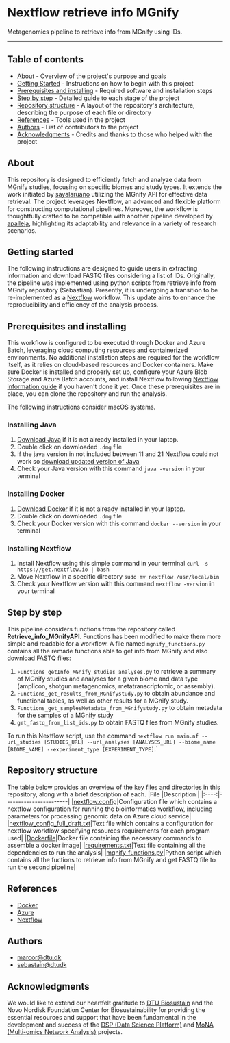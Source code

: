 # Nextflow retrieve info MGnify
<p align="left">
Metagenomics pipeline to retrieve info from MGnify using IDs.
</p>

---

## Table of contents

- [About](#about) - Overview of the project's purpose and goals
- [Getting Started](#getting-started) - Instructions on how to begin with this project
- [Prerequisites and installing](#prerequisites-and-installing) - Required software and installation steps 
- [Step by step](#step-by-step) - Detailed guide to each stage of the project
- [Repository structure](#repository-structure) - A layout of the repository's architecture, describing the purpose of each file or directory
- [References](#references) - Tools used in the project
- [Authors](#authors) - List of contributors to the project
- [Acknowledgments](#acknowledgments) - Credits and thanks to those who helped with the project

## About <a name = "about"></a>
This repository is designed to efficiently fetch and analyze data from MGnify studies, focusing on specific biomes and study types.
It extends the work initiated by [sayalaruano](https://github.com/sayalaruano) utilizing the MGnify API for effective data retrieval.
The project leverages Nextflow, an advanced and flexible platform for constructing computational pipelines. Moreover, the workflow is thoughtfully crafted to 
be compatible with another pipeline developed by [apalleja](https://github.com/apalleja), highlighting its adaptability and relevance in a variety of research scenarios.

## Getting started <a name = "getting-started"></a>
The following instructions are designed to guide users in extracting information and download FASTQ files considering a list of IDs. Originally, the pipeline was implemented using python scripts from retrieve info from MGnify repository (Sebastian). Presently, it is undergoing a transition to be re-implemented as a [Nextflow](https://nextflow.io) workflow. This update aims to enhance the reproducibility and efficiency of the analysis process.

## Prerequisites and installing <a name = "prerequisites-and-installing"></a>
This workflow is configured to be executed through Docker and Azure Batch, leveraging cloud computing resources and containerized environments.
No additional installation steps are required for the workflow itself, as it relies on cloud-based resources and Docker containers.
Make sure Docker is installed and properly set up, configure your Azure Blob Storage and Azure Batch accounts, and install Nextflow following [Nextflow information guide](https://www.nextflow.io/docs/latest/getstarted.html) if you haven't done it yet.
Once these prerequisites are in place, you can clone the repository and run the analysis.

The following instructions consider macOS systems.
### Installing Java
1. [Download Java](https://www.java.com/en/download/) if it is not already installed in your laptop.
2. Double click on downloaded `.dmg` file
3. If the java version in not included between 11 and 21 Nextflow could not work so [download updated version of Java](https://download.oracle.com/java/21/latest/jdk-21_macos-x64_bin.dmg)
4. Check your Java version with this command `java -version` in your terminal
### Installing Docker
1. [Download Docker](https://www.docker.com/products/docker-desktop/) if it is not already installed in your laptop.
2. Double click on downloaded `.dmg` file
3. Check your Docker version with this command `docker --version` in your terminal
### Installing Nextflow
1. Install Nextflow using this simple command in your terminal `curl -s https://get.nextflow.io | bash`
2. Move Nextflow in a specific directory `sudo mv nextflow /usr/local/bin`
3. Check your Nextflow version with this command `nextflow -version` in your terminal

## Step by step <a name = "step-by-step"></a>
This pipeline considers functions from the repository called **Retrieve_info_MGnifyAPI**. Functions has been modified to make them more simple and readable for a workflow. A file named `mgnify_functions.py` contains all the remade functions able to get info from MGnify and also download FASTQ files:
1. `Functions_getInfo_MGnify_studies_analyses.py` to retrieve a summary of MGnify studies and analyses for a given biome and data type (amplicon, shotgun metagenomics, metatranscriptomic, or assembly). 
2. `Functions_get_results_from_MGnifystudy.py` to obtain abundance and functional tables, as well as other results for a MGnify study.
3. `Functions_get_samplesMetadata_from_MGnifystudy.py` to obtain metadata for the samples of a MGnify study
4. `get_fastq_from_list_ids.py` to obtain FASTQ files from MGnify studies.  

To run this Nextflow script, use the command `nextflow run main.nf --url_studies [STUDIES_URL] --url_analyses [ANALYSES_URL] --biome_name [BIOME_NAME] --experiment_type [EXPERIMENT_TYPE]`.`


## Repository structure <a name="repository-structure"></a>
The table below provides an overview of the key files and directories in this repository, along with a brief description of each.
|File  |Description            |
|:----:|-----------------------|
|[nextflow.config](nextflow.config)|Configuration file which contains a nextflow configuration for running the bioinformatics workflow, including parameters for processing genomic data on Azure cloud service|
|[nextflow_config_full_draft.txt](nextflow_config_full_draft.txt)|Text file which contains a configuration for nextflow workflow specifying resources requirements for each program used|
|[Dockerfile](Dockerfile)|Docker file containing the necessary commands to assemble a docker image|
|[requirements.txt](requirements.txt)|Text file containing all the dependencies to run the analysis|
|[mgnify_functions.py](mgnify_functions.py)|Python script which contains all the fuctions to retrieve info from MGnify and get FASTQ file to run the second pipeline|

## References <a name = "references"></a>
- [Docker](https://www.docker.com)
- [Azure](https://azure.microsoft.com)
- [Nextflow](https://www.nextflow.io)

## Authors <a name = "authors"></a>
- [marcor@dtu.dk](https://github.com/marcoreverenna)
- [sebastain@dtudk](https://github.com/salayaruano)

## Acknowledgments <a name = "acknowledgments"></a>
We would like to extend our heartfelt gratitude to [DTU Biosustain](https://www.biosustain.dtu.dk/) and the Novo Nordisk Foundation 
Center for Biosustainability for providing the essential resources and support that have been 
fundamental in the development and success of the [DSP (Data Science 
Platform)](https://www.biosustain.dtu.dk/informatics/data-science-platform) and [MoNA (Multi-omics Network 
Analysis)](https://www.biosustain.dtu.dk/research/research-groups/multi-omics-network-analytics-alberto-santos-delgado) projects.
